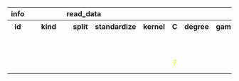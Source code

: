 <table>
<tr>
<th colspan=1 style="text-align: center; vertical-align: middle;">info</th>
<th colspan=3 style="text-align: center; vertical-align: middle;">read_data</th>
<th colspan=13 style="text-align: center; vertical-align: middle;">SVC</th>
<th colspan=5 style="text-align: center; vertical-align: middle;">cross_val_predict</th>
<th colspan=1 style="text-align: center; vertical-align: middle;">metrics</th>
</tr>
<th style="text-align: center; vertical-align: middle;">id</th>
<th style="text-align: center; vertical-align: middle;">kind</th>
<th style="text-align: center; vertical-align: middle;">split</th>
<th style="text-align: center; vertical-align: middle;">standardize</th>
<th style="text-align: center; vertical-align: middle;">kernel</th>
<th style="text-align: center; vertical-align: middle;">C</th>
<th style="text-align: center; vertical-align: middle;">degree</th>
<th style="text-align: center; vertical-align: middle;">gamma</th>
<th style="text-align: center; vertical-align: middle;">coef0</th>
<th style="text-align: center; vertical-align: middle;">shrinking</th>
<th style="text-align: center; vertical-align: middle;">probability</th>
<th style="text-align: center; vertical-align: middle;">tol</th>
<th style="text-align: center; vertical-align: middle;">cache_size</th>
<th style="text-align: center; vertical-align: middle;">verbose</th>
<th style="text-align: center; vertical-align: middle;">max_iter</th>
<th style="text-align: center; vertical-align: middle;">decision_function_shape</th>
<th style="text-align: center; vertical-align: middle;">break_ties</th>
<th style="text-align: center; vertical-align: middle;">estimator</th>
<th style="text-align: center; vertical-align: middle;">cv</th>
<th style="text-align: center; vertical-align: middle;">verbose</th>
<th style="text-align: center; vertical-align: middle;">pre_dispatch</th>
<th style="text-align: center; vertical-align: middle;">method</th>
<th style="text-align: center; vertical-align: middle;">accuracy</th>
</tr>
<tr>
<td style="text-align: center; vertical-align: middle;"> <font color=white>1</font></td>
<td style="text-align: center; vertical-align: middle;"> <font color=white>Numerical</font></td>
<td style="text-align: center; vertical-align: middle;"> <font color=white>train</font></td>
<td style="text-align: center; vertical-align: middle;"> <font color=white>True</font></td>
<td style="text-align: center; vertical-align: middle;"> <font color=white>linear</font></td>
<td style="text-align: center; vertical-align: middle;"> <font color=white>1</font></td>
<td style="text-align: center; vertical-align: middle;"> <font color=white>3</font></td>
<td style="text-align: center; vertical-align: middle;"> <font color=white>scale</font></td>
<td style="text-align: center; vertical-align: middle;"> <font color=white>0.0</font></td>
<td style="text-align: center; vertical-align: middle;"> <font color=white>True</font></td>
<td style="text-align: center; vertical-align: middle;"> <font color=white>False</font></td>
<td style="text-align: center; vertical-align: middle;"> <font color=white>0.001</font></td>
<td style="text-align: center; vertical-align: middle;"> <font color=white>200</font></td>
<td style="text-align: center; vertical-align: middle;"> <font color=white>False</font></td>
<td style="text-align: center; vertical-align: middle;"> <font color=white>-1</font></td>
<td style="text-align: center; vertical-align: middle;"> <font color=white>ovr</font></td>
<td style="text-align: center; vertical-align: middle;"> <font color=white>False</font></td>
<td style="text-align: center; vertical-align: middle;"> <font color=white>SVC(C=1, kernel='linear')</font></td>
<td style="text-align: center; vertical-align: middle;"> <font color=white>4</font></td>
<td style="text-align: center; vertical-align: middle;"> <font color=white>0</font></td>
<td style="text-align: center; vertical-align: middle;"> <font color=white>2*n_jobs</font></td>
<td style="text-align: center; vertical-align: middle;"> <font color=white>predict</font></td>
<td style="text-align: center; vertical-align: middle;"> <font color=white>0.9584745762711865</font></td>
</tr>
<tr>
<td style="text-align: center; vertical-align: middle;"> <font color=white>3</font></td>
<td style="text-align: center; vertical-align: middle;"> <font color=white>Numerical</font></td>
<td style="text-align: center; vertical-align: middle;"> <font color=white>train</font></td>
<td style="text-align: center; vertical-align: middle;"> <font color=white>True</font></td>
<td style="text-align: center; vertical-align: middle;"> <font color=white>linear</font></td>
<td style="text-align: center; vertical-align: middle;"> <font color=yellow>7</font></td>
<td style="text-align: center; vertical-align: middle;"> <font color=white>3</font></td>
<td style="text-align: center; vertical-align: middle;"> <font color=white>scale</font></td>
<td style="text-align: center; vertical-align: middle;"> <font color=white>0.0</font></td>
<td style="text-align: center; vertical-align: middle;"> <font color=white>True</font></td>
<td style="text-align: center; vertical-align: middle;"> <font color=white>False</font></td>
<td style="text-align: center; vertical-align: middle;"> <font color=white>0.001</font></td>
<td style="text-align: center; vertical-align: middle;"> <font color=white>200</font></td>
<td style="text-align: center; vertical-align: middle;"> <font color=white>False</font></td>
<td style="text-align: center; vertical-align: middle;"> <font color=white>-1</font></td>
<td style="text-align: center; vertical-align: middle;"> <font color=white>ovr</font></td>
<td style="text-align: center; vertical-align: middle;"> <font color=white>False</font></td>
<td style="text-align: center; vertical-align: middle;"> <font color=yellow>SVC(C=7, kernel='linear')</font></td>
<td style="text-align: center; vertical-align: middle;"> <font color=white>4</font></td>
<td style="text-align: center; vertical-align: middle;"> <font color=white>0</font></td>
<td style="text-align: center; vertical-align: middle;"> <font color=white>2*n_jobs</font></td>
<td style="text-align: center; vertical-align: middle;"> <font color=white>predict</font></td>
<td style="text-align: center; vertical-align: middle;"> <font color=yellow>0.9754237288135593</font></td>
</tr>
